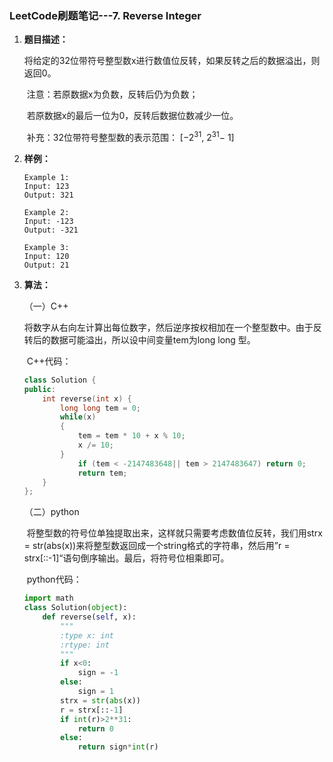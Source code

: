 ### LeetCode刷题笔记---7. Reverse Integer

[题目来源]: https://leetcode.com/problems/reverse-integer/

1. **题目描述：**

   ​	将给定的32位带符号整型数x进行数值位反转，如果反转之后的数据溢出，则返回0。

   ​	注意：若原数据x为负数，反转后仍为负数；

   ​		若原数据x的最后一位为0，反转后数据位数减少一位。

   ​	补充：32位带符号整型数的表示范围： [−2<sup>31</sup>,  2<sup>31</sup>− 1]

2. **样例：**

   ```
   Example 1:
   Input: 123
   Output: 321
   
   Example 2:
   Input: -123
   Output: -321
   
   Example 3:
   Input: 120
   Output: 21
   ```

3. **算法：**

   （一）C++

   ​	将数字从右向左计算出每位数字，然后逆序按权相加在一个整型数中。由于反转后的数据可能溢出，所以设中间变量tem为long long 型。

   ​	C++代码：

   ```c++
   class Solution {
   public:
       int reverse(int x) {
           long long tem = 0;
           while(x)
           {
               tem = tem * 10 + x % 10;
               x /= 10;
           }
               if (tem < -2147483648|| tem > 2147483647) return 0;
               return tem;    
       }
   };
   ```

   （二）python

   ​	将整型数的符号位单独提取出来，这样就只需要考虑数值位反转，我们用strx = str(abs(x))来将整型数返回成一个string格式的字符串，然后用”r = strx[::-1]“语句倒序输出。最后，将符号位相乘即可。

   ​	python代码：

   ```python
   import math
   class Solution(object):
       def reverse(self, x):
           """
           :type x: int
           :rtype: int
           """
           if x<0:
               sign = -1
           else:
               sign = 1
           strx = str(abs(x))
           r = strx[::-1] 
           if int(r)>2**31:
               return 0
           else:
               return sign*int(r)
   ```
